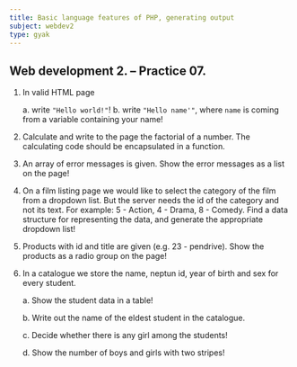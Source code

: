 ```yaml
---
title: Basic language features of PHP, generating output
subject: webdev2
type: gyak
---
```


## Web development 2. – Practice 07.

1. In valid HTML page

    a. write `"Hello world!"`!
    b. write `"Hello name'"`, where `name` is coming from a variable containing your name!

2. Calculate and write to the page the factorial of a number. The calculating code should be encapsulated in a function.

3. An array of error messages is given. Show the error messages as a list on the page!

4. On a film listing page we would like to select the category of the film from a dropdown list. But the server needs the id of the category and not its text. For example: 5 - Action, 4 - Drama, 8 - Comedy. Find a data structure for representing the data, and generate the appropriate dropdown list!

5. Products with id and title are given (e.g. 23 - pendrive). Show the products as a radio group on the page!

6. In a catalogue we store the name, neptun id, year of birth and sex for every student.

    a. Show the student data in a table!

    b. Write out the name of the eldest student in the catalogue.

    c. Decide whether there is any girl among the students!

    d. Show the number of boys and girls with two stripes!
